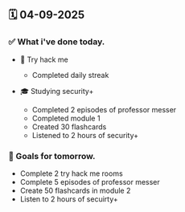 ## 🗓️ 04-09-2025

### ✅ What i've done today.
- 👾 Try hack me
  - Completed daily streak
 
- 🎓 Studying security+
  - Completed 2 episodes of professor messer
  - Completed module 1
  - Created 30 flashcards
  - Listened to 2 hours of security+

### 🎯 Goals for tomorrow.
- Complete 2 try hack me rooms
- Complete 5 episodes of professor messer
- Create 50 flashcards in module 2
- Listen to 2 hours of secuirty+
